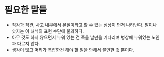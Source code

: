 # 필요한 말들

- 직감과 직관, 사고 내부에서 본질이라고 할 수 있는 심상이 먼저 나타난다. 말이나 숫자는 이 녀석의 표현 수단에 불과하다.
- 아무 것도 하지 않으면서 누워 있는 건 죽을 날만을 기다리며 병상에 누워있는 노인과 다르지 않다.
- 생각이 많고 머리가 복잡한건 해야 할 일을 안해서 불안한 것 뿐이다.
